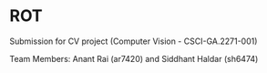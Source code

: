 # ROT

Submission for CV project (Computer Vision - CSCI-GA.2271-001)

Team Members: Anant Rai (ar7420) and Siddhant Haldar (sh6474)
